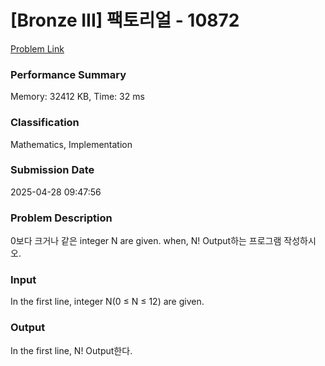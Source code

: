 <!-- Official English translation (US) — human-reviewed -->
<!-- Original: README.md -->
<!-- Translation generated: 2025-10-26 16:46:49 UTC -->

# [Bronze III] 팩토리얼 - 10872 

[Problem Link](https://www.acmicpc.net/problem/10872) 

### Performance Summary

Memory: 32412 KB, Time: 32 ms

### Classification

Mathematics, Implementation

### Submission Date

2025-04-28 09:47:56

### Problem Description

<p>0보다 크거나 같은 integer N are given. when, N! Output하는 프로그램 작성하시오.</p>

### Input 

 <p>In the first line, integer N(0 ≤ N ≤ 12) are given.</p>

### Output 

 <p>In the first line, N! Output한다.</p>

